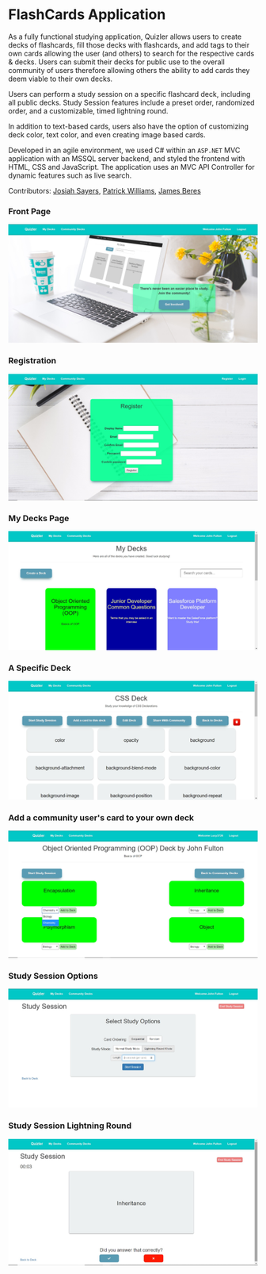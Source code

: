 # FlashCards Application

As a fully functional studying application, Quizler allows users to create decks of flashcards, fill those decks with flashcards, and add tags to their own cards allowing the user (and others) to search for the respective cards & decks. Users can submit their decks for public use to the overall community of users therefore allowing others the ability to add cards they deem viable to their own decks. 

Users can perform a study session on a specific flashcard deck, including all public decks. Study Session features include a preset order, randomized order, and a customizable, timed lightning round. 

In addition to text-based cards, users also have the option of customizing deck color, text color, and even creating image based cards. 

Developed in an agile environment, we used C# within an `ASP.NET` MVC application with an MSSQL server backend, and styled the frontend with HTML, CSS and JavaScript. The application uses an MVC API Controller for dynamic features such as live search. 

Contributors: [Josiah Sayers](https://josiahsayers.com), [Patrick Williams](https://patrickleewilliams.com), [James Beres](https://github.com/jamesberes)

### Front Page
<img src="screenshots/splash.jpg">

### Registration
<img src="screenshots/register.jpg">

### My Decks Page
<img src="screenshots/mydecks.jpg">

### A Specific Deck
<img src="screenshots/cssdeck.jpg">

### Add a community user's card to your own deck
<img src="screenshots/addtodeck.jpg">

### Study Session Options
<img src="screenshots/studysession.jpg">

### Study Session Lightning Round 
<img src="screenshots/StudySessionLightningRound.jpg">
